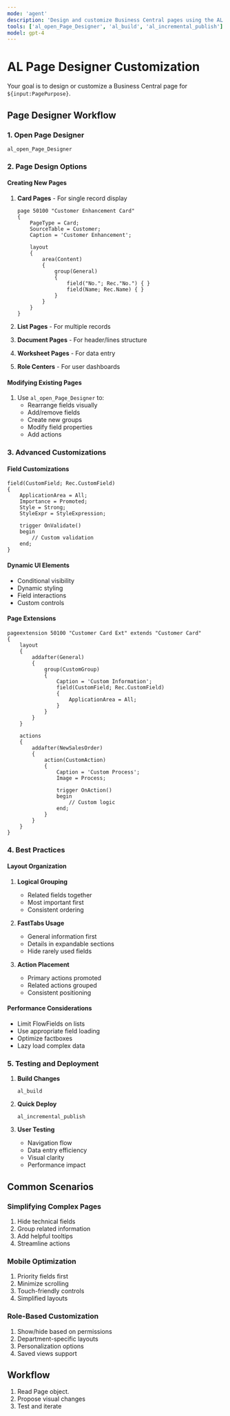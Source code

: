 ```yaml
---
mode: 'agent'
description: 'Design and customize Business Central pages using the AL Page Designer for enhanced user experience.'
tools: ['al_open_Page_Designer', 'al_build', 'al_incremental_publish']
model: gpt-4
---
```


# AL Page Designer Customization

Your goal is to design or customize a Business Central page for `${input:PagePurpose}`.

## Page Designer Workflow

### 1. Open Page Designer
```
al_open_Page_Designer
```

### 2. Page Design Options

#### Creating New Pages
1. **Card Pages** - For single record display
   ```al
   page 50100 "Customer Enhancement Card"
   {
       PageType = Card;
       SourceTable = Customer;
       Caption = 'Customer Enhancement';
       
       layout
       {
           area(Content)
           {
               group(General)
               {
                   field("No."; Rec."No.") { }
                   field(Name; Rec.Name) { }
               }
           }
       }
   }
   ```

2. **List Pages** - For multiple records
3. **Document Pages** - For header/lines structure
4. **Worksheet Pages** - For data entry
5. **Role Centers** - For user dashboards

#### Modifying Existing Pages
1. Use `al_open_Page_Designer` to:
   - Rearrange fields visually
   - Add/remove fields
   - Create new groups
   - Modify field properties
   - Add actions

### 3. Advanced Customizations

#### Field Customizations
```al
field(CustomField; Rec.CustomField)
{
    ApplicationArea = All;
    Importance = Promoted;
    Style = Strong;
    StyleExpr = StyleExpression;
    
    trigger OnValidate()
    begin
        // Custom validation
    end;
}
```

#### Dynamic UI Elements
- Conditional visibility
- Dynamic styling
- Field interactions
- Custom controls

#### Page Extensions
```al
pageextension 50100 "Customer Card Ext" extends "Customer Card"
{
    layout
    {
        addafter(General)
        {
            group(CustomGroup)
            {
                Caption = 'Custom Information';
                field(CustomField; Rec.CustomField)
                {
                    ApplicationArea = All;
                }
            }
        }
    }
    
    actions
    {
        addafter(NewSalesOrder)
        {
            action(CustomAction)
            {
                Caption = 'Custom Process';
                Image = Process;
                
                trigger OnAction()
                begin
                    // Custom logic
                end;
            }
        }
    }
}
```

### 4. Best Practices

#### Layout Organization
1. **Logical Grouping**
   - Related fields together
   - Most important first
   - Consistent ordering

2. **FastTabs Usage**
   - General information first
   - Details in expandable sections
   - Hide rarely used fields

3. **Action Placement**
   - Primary actions promoted
   - Related actions grouped
   - Consistent positioning

#### Performance Considerations
- Limit FlowFields on lists
- Use appropriate field loading
- Optimize factboxes
- Lazy load complex data

### 5. Testing and Deployment

1. **Build Changes**
   ```
   al_build
   ```

2. **Quick Deploy**
   ```
   al_incremental_publish
   ```

3. **User Testing**
   - Navigation flow
   - Data entry efficiency
   - Visual clarity
   - Performance impact

## Common Scenarios

### Simplifying Complex Pages
1. Hide technical fields
2. Group related information
3. Add helpful tooltips
4. Streamline actions

### Mobile Optimization
1. Priority fields first
2. Minimize scrolling
3. Touch-friendly controls
4. Simplified layouts

### Role-Based Customization
1. Show/hide based on permissions
2. Department-specific layouts
3. Personalization options
4. Saved views support

## Workflow

1. Read Page object.
2. Propose visual changes
3. Test and iterate